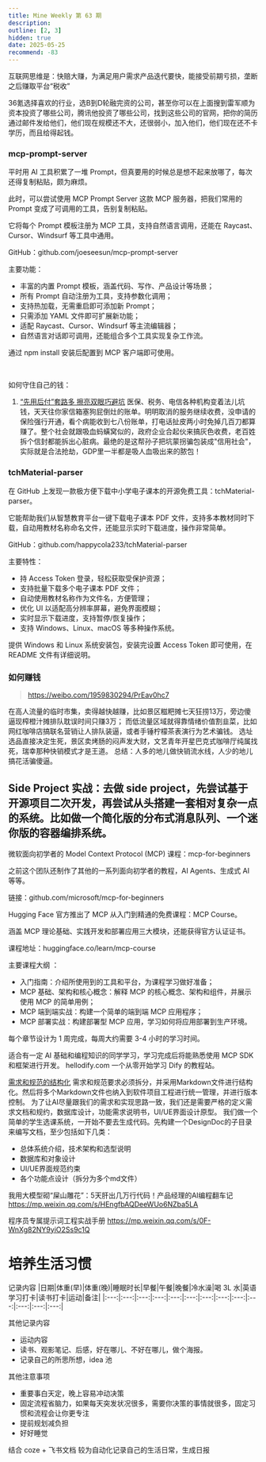 ```yaml
---
title: Mine Weekly 第 63 期
description:
outline: [2, 3]
hidden: true
date: 2025-05-25
recommend: -83
---
```







互联网思维是：快赔大赚，为满足用户需求产品迭代要快，能接受前期亏损，垄断之后赚取平台“税收”

36氪选择喜欢的行业，选B到D轮融完资的公司，甚至你可以在上面搜到雷军顺为资本投资了哪些公司，腾讯他投资了哪些公司，找到这些公司的官网，把你的简历通过邮件发给他们，他们现在规模还不大，还很弱小，加入他们，他们现在还不卡学历，而且给得起钱。


### mcp-prompt-server
平时用 AI 工具积累了一堆 Prompt，但真要用的时候总是想不起来放哪了，每次还得复制粘贴，颇为麻烦。

此时，可以尝试使用 MCP Prompt Server 这款 MCP 服务器，把我们常用的 Prompt 变成了可调用的工具，告别复制粘贴。

它将每个 Prompt 模板注册为 MCP 工具，支持自然语言调用，还能在 Raycast、Cursor、Windsurf 等工具中通用。

GitHub：github.com/joeseesun/mcp-prompt-server

主要功能：

- 丰富的内置 Prompt 模板，涵盖代码、写作、产品设计等场景；
- 所有 Prompt 自动注册为工具，支持参数化调用；
- 支持热加载，无需重启即可添加新 Prompt；
- 只需添加 YAML 文件即可扩展新功能；
- 适配 Raycast、Cursor、Windsurf 等主流编辑器；
- 自然语言对话即可调用，还能组合多个工具实现复杂工作流。

通过 npm install 安装后配置到 MCP 客户端即可使用。




 ​​​

如何守住自己的钱：
1. [“先用后付”套路多 擦亮双眼巧避坑](https://www.news.cn/fortune/20241212/79bfddda6c3c4e77bfada48d56a84a73/c.html)
医保、税务、电信各种机构变着法儿坑钱，天天往你家信箱塞狗屁倒灶的账单。明明取消的服务继续收费，没申请的保险强行开通，看个病能收到七八份账单，打电话扯皮两小时免掉几百刀都算赚了。整个社会就跟吸血蚂蟥窝似的，政府企业合起伙来搞灰色收费，老百姓拆个信封都能拆出心脏病。最绝的是这帮孙子把坑蒙拐骗包装成"信用社会"，实际就是合法抢劫，GDP里一半都是吸人血吸出来的脓包！


### tchMaterial-parser
在 GitHub 上发现一款极方便下载中小学电子课本的开源免费工具：tchMaterial-parser。

它能帮助我们从智慧教育平台一键下载电子课本 PDF 文件，支持多本教材同时下载，自动用教材名称命名文件，还能显示实时下载进度，操作非常简单。

GitHub：github.com/happycola233/tchMaterial-parser

主要特性：

- 持 Access Token 登录，轻松获取受保护资源；
- 支持批量下载多个电子课本 PDF 文件；
- 自动使用教材名称作为文件名，方便管理；
- 优化 UI 以适配高分辨率屏幕，避免界面模糊；
- 实时显示下载进度，支持暂停/恢复操作；
- 支持 Windows、Linux、macOS 等多种操作系统。

提供 Windows 和 Linux 系统安装包，安装完设置 Access Token 即可使用，在 README 文件有详细说明。



### 如何赚钱
> https://weibo.com/1959830294/PrEav0hc7

在高人流量的临时市集，卖得越快越赚，比如景区糍粑摊七天狂捞13万，旁边傻逼现榨橙汁摊排队耽误时间只赚3万；
而低流量区域就得靠情绪价值割韭菜，比如网红咖啡店搞联名营销让人排队装逼，或者手锤柠檬茶表演行为艺术骗钱。
选址选品直接决定生死，景区卖烤肠的闷声发大财，文艺青年开星巴克式咖啡厅纯属找死，瑞幸那种快销模式才是王道。
总结：人多的地儿做快销流水线，人少的地儿搞花活骗傻逼。


Side Project 实战：去做 side project，先尝试基于开源项目二次开发，再尝试从头搭建一套相对复杂一点的系统。比如做一个简化版的分布式消息队列、一个迷你版的容器编排系统。
--------------


微软面向初学者的 Model Context Protocol (MCP) 课程：mcp-for-beginners

之前这个团队还制作了其他的一系列面向初学者的教程，AI Agents、生成式 AI 等等。

链接：github.com/microsoft/mcp-for-beginners ​​​


Hugging Face 官方推出了 MCP 从入门到精通的免费课程：MCP Course。

涵盖 MCP 理论基础、实践开发和部署应用三大模块，还能获得官方认证证书。

课程地址：huggingface.co/learn/mcp-course

主要课程大纲 ：

- 入门指南：介绍所使用到的工具和平台，为课程学习做好准备；
- MCP 基础、架构和核心概念：解释 MCP 的核心概念、架构和组件，并展示使用 MCP 的简单用例；
- MCP 端到端实战：构建一个简单的端到端 MCP 应用程序；
- MCP 部署实战：构建部署型 MCP 应用，学习如何将应用部署到生产环境。

每个章节设计为 1 周完成，每周大约需要 3-4 小时的学习时间。

适合有一定 AI 基础和编程知识的同学学习，学习完成后将能熟悉使用 MCP SDK 和框架进行开发。
hellodify.com 一个从零开始学习 Dify 的教程站。


[需求和规范的结构化](https://mp.weixin.qq.com/s/9OhtzHw_QV1jAfQEw4iaSA)
需求和规范要求必须拆分，并采用Markdown文件进行结构化。然后将多个Markdown文件也纳入到软件项目工程进行统一管理，并进行版本控制。
为了让AI尽量跟我们的需求和实现思路一致，我们还是需要严格的定义需求文档和规约，数据库设计，功能需求说明书，UI/UE界面设计原型。
我们做一个简单的学生选课系统，一开始不要去生成代码。先构建一个DesignDoc的子目录来编写文档，至少包括如下几类：
- 总体系统介绍，技术架构和选型说明
- 数据库和对象设计
- UI/UE界面规范约束
- 各个功能点设计（拆分为多个md文件）

我用大模型砌“屎山雕花”：5天肝出几万行代码！产品经理的AI编程翻车记
https://mp.weixin.qq.com/s/HEngfbAQDeeWUo6NZba5LA

程序员专属提示词工程实战手册
https://mp.weixin.qq.com/s/0F-WnXg82NY9yiO2Ss9c1Q



# 培养生活习惯

记录内容
|日期|体重(早)|体重(晚)|睡眠时长|早餐|午餐|晚餐|冷水澡|喝 3L 水|英语学习打卡|读书打卡|运动|备注|
|:---:|:---:|:---:|:---:|:---:|:---:|:---:|:---:|:---:|:---:|:---:|:---:|:---:|

其他记录内容

- 运动内容
- 读书、观影笔记、后感，好在哪儿、不好在哪儿，做个海报。
- 记录自己的所思所想，idea 池

其他注意事项

- 重要事白天定，晚上容易冲动决策
- 固定流程省脑力，如果每天突发状况很多，需要你决策的事情就很多，固定习惯和流程会让你更专注
- 提前规划减负担
- 好好睡觉

结合 coze + 飞书文档 较为自动化记录自己的生活日常，生成日报



